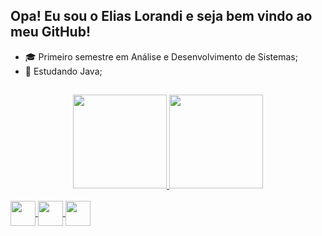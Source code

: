 ## Opa! Eu sou o Elias Lorandi e seja bem vindo ao meu GitHub!

- 🎓 Primeiro semestre em Análise e Desenvolvimento de Sistemas;
- 🌱 Estudando Java;
##

<div align="center">
  <a href="https://github.com/eliaslorandi">
  <img height="150em" src="https://github-readme-stats.vercel.app/api?username=eliaslorandi&show_icons=true&theme=dracula&include_all_commits=true&count_private=true"/>
  <img height="150em" src="https://github-readme-stats.vercel.app/api/top-langs/?username=eliaslorandi&layout=compact&langs_count=7&theme=dracula"/>
</div>
<div style="display: inline_block"><br>
  <img align="center" height="40" width="40" link rel="stylesheet" img src="https://cdn.jsdelivr.net/gh/devicons/devicon/icons/mysql/mysql-plain-wordmark.svg" />
  <img align="center" height="40" width="40" link rel="stylesheet" img src="https://cdn.jsdelivr.net/gh/devicons/devicon/icons/python/python-original.svg" />
  <img align="center" height="40" width="40" link rel="stylesheet" img src="https://cdn.jsdelivr.net/gh/devicons/devicon/icons/java/java-original.svg" />
</div>
